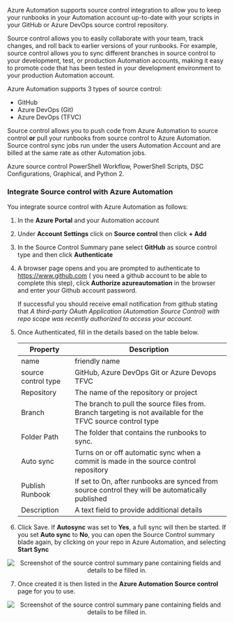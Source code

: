 

Azure Automation supports source control integration to allow you to keep your runbooks in your Automation account up-to-date with your scripts in your GitHub or Azure DevOps source control repository. 

Source control allows you to easily collaborate with your team, track changes, and roll back to earlier versions of your runbooks. For example, source control allows you to sync different branches in source control to your development, test, or production Automation accounts, making it easy to promote code that has been tested in your development environment to your production Automation account.

Azure Automation supports 3 types of source control:
- GitHub
- Azure DevOps (Git)
- Azure DevOps (TFVC)

Source control allows you to push code from Azure Automation to source control **or** pull your runbooks from source control to Azure Automation. Source control sync jobs run under the users Automation Account and are billed at the same rate as other Automation jobs.

Azure source control PowerShell Workflow, PowerShell Scripts, DSC Configurations, Graphical, and Python 2.

### Integrate Source control with Azure Automation
You integrate source control with Azure Automation as follows:

1. In the **Azure Portal** and your Automation account
2. Under **Account Settings** click on **Source control** then click **+ Add**
3. In the Source Control Summary pane select **GitHub** as source control type and then click **Authenticate**
4. A browser page opens and you are prompted to authenticate to https://www.github.com ( you need a github account to be able to complete this step), click **Authorize azureautomation** in the browser and enter your Github account password.

    If successful you should receive email notification from github stating that *A third-party OAuth Application (Automation Source Control) with repo scope was recently authorized to access your account.*

5. Once Authenticated, fill in the details based on the table below.

    | Property | Description |
    | --- | --- |
    | name| friendly name |
    | source control type | GitHub, Azure DevOps Git or Azure Devops TFVC |
    | Repository |The name of the repository or project |
    | Branch | The branch to pull the source files from. Branch targeting is not available for the TFVC source control type|
    | Folder Path|The folder that contains the runbooks to sync.|
    | Auto sync | Turns on or off automatic sync when a commit is made in the source control repository |
    | Publish Runbook| If set to On, after runbooks are synced from source control they will be automatically published |
    | Description | A text field to provide additional details |
    
6. Click Save. If **Autosync** was set to **Yes**,  a full sync will then be started. If you set **Auto sync** to **No**, you can open the Source Control summary blade again, by clicking on your repo in Azure Automation, and selecting **Start Sync**

<p style="text-align:center;"><img src="../Linked_Image_Files/sourcecontrolsummary.png" alt="Screenshot of the source control summary pane containing fields and details to be filled in."></p>

7. Once created it is then listed in the **Azure Automation Source control** page for you to use.

<p style="text-align:center;"><img src="../Linked_Image_Files/sourcecontrol2.png" alt="Screenshot of the source control summary pane containing fields and details to be filled in."></p>


